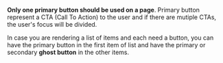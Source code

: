 **Only one primary button should be used on a page**. Primary button represent a CTA (Call To Action) to the user and if there are mutiple CTAs, the user's focus will be divided.

In case you are rendering a list of items and each need a button, you can have the primary button in the first item of list and have the primary or secondary **ghost button** in the other items.
